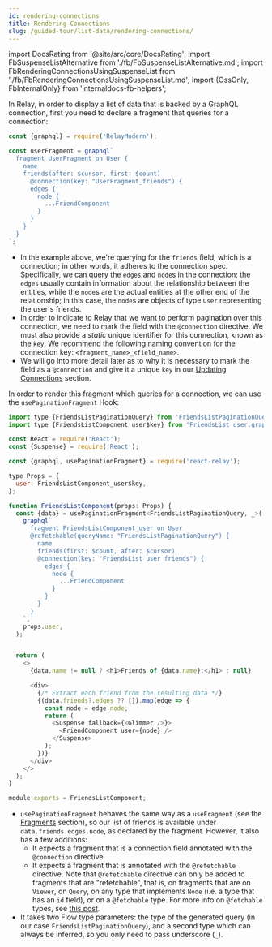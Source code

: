 ```yaml
---
id: rendering-connections
title: Rendering Connections
slug: /guided-tour/list-data/rendering-connections/
---
```


import DocsRating from '@site/src/core/DocsRating';
import FbSuspenseListAlternative from './fb/FbSuspenseListAlternative.md';
import FbRenderingConnectionsUsingSuspenseList from './fb/FbRenderingConnectionsUsingSuspenseList.md';
import {OssOnly, FbInternalOnly} from 'internaldocs-fb-helpers';

In Relay, in order to display a list of data that is backed by a GraphQL connection, first you need to declare a fragment that queries for a connection:

```js
const {graphql} = require('RelayModern');

const userFragment = graphql`
  fragment UserFragment on User {
    name
    friends(after: $cursor, first: $count)
      @connection(key: "UserFragment_friends") {
      edges {
        node {
          ...FriendComponent
        }
      }
    }
  }
`;
```

* In the example above, we're querying for the `friends` field, which is a connection; in other words, it adheres to the connection spec. Specifically, we can query the `edges` and `node`s in the connection; the `edges` usually contain information about the relationship between the entities, while the `node`s are the actual entities at the other end of the relationship; in this case, the `node`s are objects of type `User` representing the user's friends.
* In order to indicate to Relay that we want to perform pagination over this connection, we need to mark the field with the `@connection` directive. We must also provide a *static* unique identifier for this connection, known as the `key`. We recommend the following naming convention for the connection key: `<fragment_name>_<field_name>`.
* We will go into more detail later as to why it is necessary to mark the field as a `@connection` and give it a unique `key` in our [Updating Connections](../updating-connections/) section.


In order to render this fragment which queries for a connection, we can use the `usePaginationFragment` Hook:

<FbInternalOnly>
  <FbRenderingConnectionsUsingSuspenseList />
</FbInternalOnly>

<OssOnly>

```js
import type {FriendsListPaginationQuery} from 'FriendsListPaginationQuery.graphql';
import type {FriendsListComponent_user$key} from 'FriendsList_user.graphql';

const React = require('React');
const {Suspense} = require('React');

const {graphql, usePaginationFragment} = require('react-relay');

type Props = {
  user: FriendsListComponent_user$key,
};

function FriendsListComponent(props: Props) {
  const {data} = usePaginationFragment<FriendsListPaginationQuery, _>(
    graphql`
      fragment FriendsListComponent_user on User
      @refetchable(queryName: "FriendsListPaginationQuery") {
        name
        friends(first: $count, after: $cursor)
        @connection(key: "FriendsList_user_friends") {
          edges {
            node {
              ...FriendComponent
            }
          }
        }
      }
    `,
    props.user,
  );


  return (
    <>
      {data.name != null ? <h1>Friends of {data.name}:</h1> : null}

      <div>
        {/* Extract each friend from the resulting data */}
        {(data.friends?.edges ?? []).map(edge => {
          const node = edge.node;
          return (
            <Suspense fallback={<Glimmer />}>
              <FriendComponent user={node} />
            </Suspense>
          );
        })}
      </div>
    </>
  );
}

module.exports = FriendsListComponent;
```
<FbSuspenseListAlternative />

* `usePaginationFragment` behaves the same way as a `useFragment` (see the [Fragments](../rendering/fragments.md) section), so our list of friends is available under `data.friends.edges.node`, as declared by the fragment. However, it also has a few additions:
    * It expects a fragment that is a connection field annotated with the `@connection` directive
    * It expects a fragment that is annotated with the `@refetchable` directive. Note that  `@refetchable` directive can only be added to fragments that are "refetchable", that is, on fragments that are on `Viewer`, on `Query`, on any type that implements `Node` (i.e. a type that has an `id` field), or on a `@fetchable` type. <FbInternalOnly> For more info on `@fetchable` types, see [this post](https://fb.workplace.com/groups/graphql.fyi/permalink/1539541276187011/). </FbInternalOnly>
* It takes two Flow type parameters: the type of the generated query (in our case  `FriendsListPaginationQuery`), and a second type which can always be inferred, so you only need to pass underscore (`_`).

</OssOnly>

<DocsRating />
